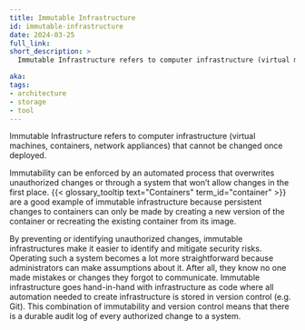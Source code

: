 ```yaml
---
title: Immutable Infrastructure
id: immutable-infrastructure
date: 2024-03-25
full_link:
short_description: >
  Immutable Infrastructure refers to computer infrastructure (virtual machines, containers, network appliances) that cannot be changed once deployed

aka: 
tags:
- architecture
- storage
- tool
---
```

 Immutable Infrastructure refers to computer infrastructure (virtual machines, containers, network appliances) that cannot be changed once deployed.

<!--more-->

Immutability can be enforced by an automated process that overwrites unauthorized changes or through a system that won’t allow changes in the first place.
{{< glossary_tooltip text="Containers" term_id="container" >}} are a good example of immutable infrastructure because persistent changes to containers
can only be made by creating a new version of the container or recreating the existing container from its image.

By preventing or identifying unauthorized changes, immutable infrastructures make it easier to identify and mitigate security risks. 
Operating such a system becomes a lot more straightforward because administrators can make assumptions about it.
After all, they know no one made mistakes or changes they forgot to communicate.
Immutable infrastructure goes hand-in-hand with infrastructure as code where all automation needed to create infrastructure is stored in version control (e.g. Git).
This combination of immutability and version control means that there is a durable audit log of every authorized change to a system.
